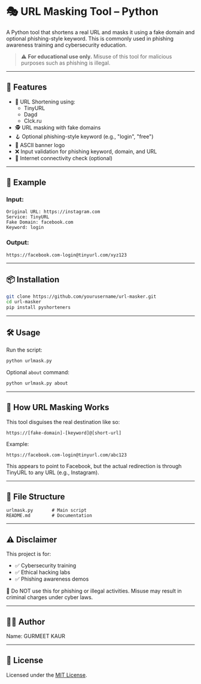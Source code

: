 # 🎭 URL Masking Tool – Python

A Python tool that shortens a real URL and masks it using a fake domain and optional phishing-style keyword. This is commonly used in phishing awareness training and cybersecurity education.

> ⚠️ **For educational use only.** Misuse of this tool for malicious purposes such as phishing is illegal.

---

## 🚀 Features

- 🔗 URL Shortening using:
  - TinyURL
  - Dagd
  - Clck.ru
- 🕵️ URL masking with fake domains
- 🪝 Optional phishing-style keyword (e.g., "login", "free")
- 🎨 ASCII banner logo
- ❌ Input validation for phishing keyword, domain, and URL
- 📶 Internet connectivity check (optional)

---

## 🧪 Example

### Input:
```
Original URL: https://instagram.com
Service: TinyURL
Fake Domain: facebook.com
Keyword: login
```

### Output:
```
https://facebook.com-login@tinyurl.com/xyz123
```

---

## 📦 Installation

```bash
git clone https://github.com/yourusername/url-masker.git
cd url-masker
pip install pyshorteners
```

---

## 🛠️ Usage

Run the script:

```bash
python urlmask.py
```

Optional `about` command:

```bash
python urlmask.py about
```

---

## 🔐 How URL Masking Works

This tool disguises the real destination like so:

```
https://[fake-domain]-[keyword]@[short-url]
```

Example:
```
https://facebook.com-login@tinyurl.com/abc123
```

This appears to point to Facebook, but the actual redirection is through TinyURL to any URL (e.g., Instagram).

---

## 📁 File Structure

```
urlmask.py       # Main script
README.md        # Documentation
```

---

## ⚠️ Disclaimer

This project is for:

- ✅ Cybersecurity training
- ✅ Ethical hacking labs
- ✅ Phishing awareness demos

🚫 Do NOT use this for phishing or illegal activities. Misuse may result in criminal charges under cyber laws.

---

## 🧑‍💻 Author

Name: GURMEET KAUR

---

## 📜 License

Licensed under the [MIT License](LICENSE).
